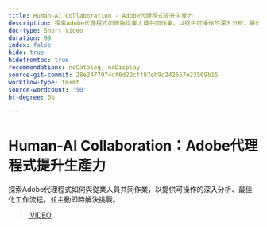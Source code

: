 ```yaml
---
title: Human-AI Collaboration - Adobe代理程式提升生產力
description: 探索Adobe代理程式如何與從業人員共同作業，以提供可操作的深入分析、最佳化工作流程，並主動即時解決挑戰。
doc-type: Short Video
duration: 99
index: false
hide: true
hidefromtoc: true
recommendations: noCatalog, noDisplay
source-git-commit: 28e2477974df6d22cff87eb9c242657e23569b15
workflow-type: tm+mt
source-wordcount: '50'
ht-degree: 0%

---
```



# Human-AI Collaboration：Adobe代理程式提升生產力

探索Adobe代理程式如何與從業人員共同作業，以提供可操作的深入分析、最佳化工作流程，並主動即時解決挑戰。

<!-- 62_S653_3442539_98_humanai-collaboration-adobe-agents-enhancing-productivity -->
>[!VIDEO](https://video.tv.adobe.com/v/3458189/?learn=on&enablevpops=true)
